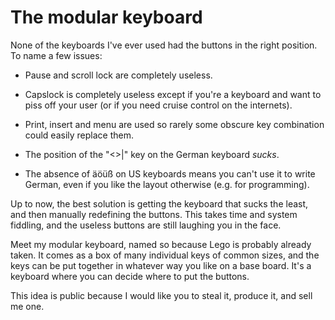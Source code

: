 The modular keyboard
====================

None of the keyboards I've ever used had the buttons in the right position. To
name a few issues:

- Pause and scroll lock are completely useless.

- Capslock is completely useless except if you're a keyboard and want to piss
  off your user (or if you need cruise control on the internets).

- Print, insert and menu are used so rarely some obscure key combination could
  easily replace them.

- The position of the "<>|" key on the German keyboard *sucks*.

- The absence of äöüß on US keyboards means you can't use it to write German,
  even if you like the layout otherwise (e.g. for programming).

Up to now, the best solution is getting the keyboard that sucks the least, and
then manually redefining the buttons. This takes time and system fiddling, and
the useless buttons are still laughing you in the face.

Meet my modular keyboard, named so because Lego is probably already taken. It
comes as a box of many individual keys of common sizes, and the keys can be put
together in whatever way you like on a base board. It's a keyboard where you
can decide where to put the buttons.

This idea is public because I would like you to steal it, produce it, and sell
me one.